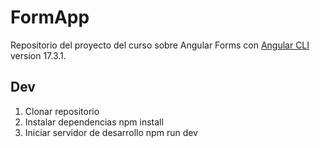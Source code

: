 # FormApp

Repositorio del proyecto del curso sobre Angular Forms con [Angular CLI](https://github.com/angular/angular-cli) version 17.3.1.

## Dev

1. Clonar repositorio
2. Instalar dependencias npm install
3. Iniciar servidor de desarrollo npm run dev
